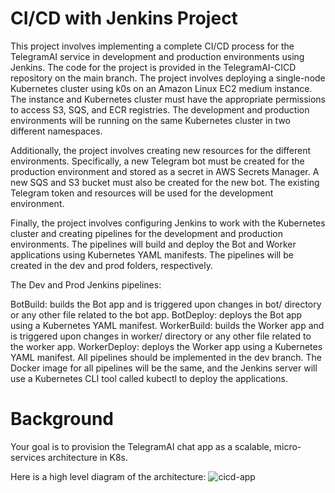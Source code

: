 # CI/CD with Jenkins Project


This project involves implementing a complete CI/CD process for the TelegramAI service in development and production environments using Jenkins.
The code for the project is provided in the TelegramAI-CICD repository on the main branch.
The project involves deploying a single-node Kubernetes cluster using k0s on an Amazon Linux EC2 medium instance.
The instance and Kubernetes cluster must have the appropriate permissions to access S3, SQS, and ECR registries.
The development and production environments will be running on the same Kubernetes cluster in two different namespaces.

Additionally, the project involves creating new resources for the different environments. Specifically, a new Telegram bot must be created for the production environment and stored as a secret in AWS Secrets Manager. A new SQS and S3 bucket must also be created for the new bot.
The existing Telegram token and resources will be used for the development environment.

Finally, the project involves configuring Jenkins to work with the Kubernetes cluster and creating pipelines for the development and production environments.
The pipelines will build and deploy the Bot and Worker applications using Kubernetes YAML manifests.
The pipelines will be created in the dev and prod folders, respectively.

The Dev and Prod Jenkins pipelines:

BotBuild: builds the Bot app and is triggered upon changes in bot/ directory or any other file related to the bot app.
BotDeploy: deploys the Bot app using a Kubernetes YAML manifest.
WorkerBuild: builds the Worker app and is triggered upon changes in worker/ directory or any other file related to the worker app.
WorkerDeploy: deploys the Worker app using a Kubernetes YAML manifest.
All pipelines should be implemented in the dev branch. The Docker image for all pipelines will be the same, and the Jenkins server will use a Kubernetes CLI tool called kubectl to deploy the applications.

# Background
Your goal is to provision the TelegramAI chat app as a scalable, micro-services architecture in K8s.

Here is a high level diagram of the architecture:
![cicd-app](![telegram-ai-archit](https://github.com/SharonLeviDevops/TelegramAI-CICD-Final/assets/106589153/cd174bab-dc68-44ce-9c61-47f01ec9bcae)
)
